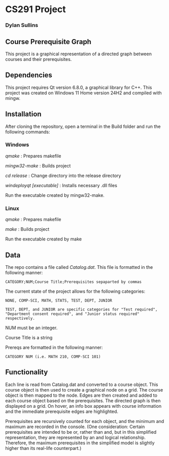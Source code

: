 # CS291 Project
### Dylan Sullins
## Course Prerequisite Graph
This project is a graphical representation of a directed graph between courses and their prerequisites. 
## Dependencies
This project requires Qt version 6.8.0, a graphical library for C++. This project was created on Windows 11 Home version 24H2 and compiled with mingw. 
## Installation
After cloning the repository, open a terminal in the Build folder and run the following commands:
### Windows
*qmake*                     : Prepares makefile

*mingw32-make*              : Builds project

*cd release*                : Change directory into the release directory

*windeployqt [executable]*  : Installs necessary .dll files

Run the executable created by mingw32-make. 
### Linux
*qmake*                     : Prepares makefile

*make*                      : Builds project

Run the executable created by make

## Data
The repo contains a file called *Catalog.dat*. This file is formatted in the following manner:

    CATEGORY;NUM;Course Title;Prerequisites sepaparted by commas
    
The current state of the project allows for the following categories: 

    NONE, COMP-SCI, MATH, STATS, TEST, DEPT, JUNIOR
    
    TEST, DEPT, and JUNIOR are specific categories for "Test required", "Department consent required", and "Junior status required" respectively.
    
NUM must be an integer.

Course Title is a string

Prereqs are formatted in the following manner:

    CATEGORY NUM (i.e. MATH 210, COMP-SCI 101)

## Functionality
Each line is read from Catalog.dat and converted to a course object. This course object is then used to create a graphical node on a grid. The course object is then mapped to the node. Edges are then created and added to each course object based on the prerequisites. The directed graph is then displayed on a grid. On hover, an info box appears with course information and the immediate prerequisite edges are highlighted.

Prerequisites are recursively counted for each object, and the minimum and maximum are recorded in the console. (One consideration: Certain prerequisites are intended to be or, rather than and, but in this simplified representation, they are represented by an and logical relationship. Therefore, the maximum prerequisites in the simplified model is slightly higher than its real-life counterpart.)
